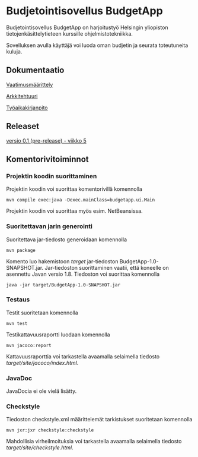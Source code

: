 # Budjetointisovellus BudgetApp 

Budjetointisovellus BudgetApp on harjoitustyö Helsingin yliopiston tietojenkäsittelytieteen kurssille ohjelmistotekniikka.

Sovelluksen avulla käyttäjä voi luoda oman budjetin ja seurata toteutuneita kuluja. 

## Dokumentaatio

[Vaatimusmäärittely](dokumentaatio/vaatimusmaarittely.md)

[Arkkitehtuuri](dokumentaatio/arkkitehtuuri.md)

[Työaikakirjanpito](dokumentaatio/tyoaikakirjanpito.md)

## Releaset

[versio 0.1 (pre-release) - viikko 5](https://github.com/jmlii/ot-harjoitus/releases/tag/v0.1)

## Komentorivitoiminnot

### Projektin koodin suorittaminen
Projektin koodin voi suorittaa komentorivillä komennolla
```
mvn compile exec:java -Dexec.mainClass=budgetapp.ui.Main
```
Projektin koodin voi suorittaa myös esim. NetBeansissa.

### Suoritettavan jarin generointi
Suoritettava jar-tiedosto generoidaan komennolla
```
mvn package
```
Komento luo hakemistoon *target* jar-tiedoston BudgetApp-1.0-SNAPSHOT.jar. Jar-tiedoston suorittaminen vaatii, että koneelle on asennettu Javan versio 1.8. Tiedoston voi suorittaa komennolla
```
java -jar target/BudgetApp-1.0-SNAPSHOT.jar
```

### Testaus
Testit suoritetaan komennolla
```
mvn test 
```
Testikattavuusraportti luodaan komennolla 
```
mvn jacoco:report
```
Kattavuusraporttia voi tarkastella avaamalla selaimella tiedosto *target/site/jacoco/index.html*.

### JavaDoc
JavaDocia ei ole vielä lisätty.

### Checkstyle
Tiedoston checkstyle.xml määrittelemät tarkistukset suoritetaan komennolla
```
mvn jxr:jxr checkstyle:checkstyle
```
Mahdollisia virheilmoituksia voi tarkastella avaamalla selaimella tiedosto *target/site/checkstyle.html*.

